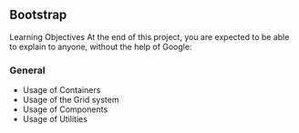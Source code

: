 ## Bootstrap
Learning Objectives
At the end of this project, you are expected to be able to explain to anyone, without the help of Google:

### General
- Usage of Containers
- Usage of the Grid system
- Usage of Components
- Usage of Utilities
